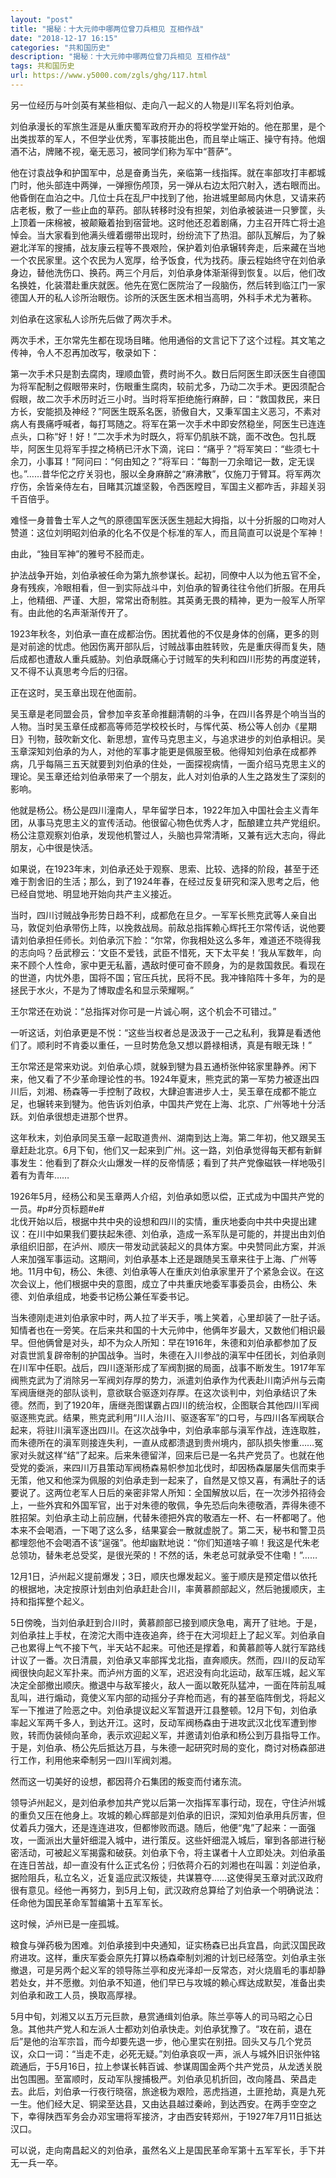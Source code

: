 ```yaml
---
layout: "post"
title: "揭秘：十大元帅中哪两位曾刀兵相见 互相作战"
date: "2018-12-17 16:15"
categories: "共和国历史"
description: "揭秘：十大元帅中哪两位曾刀兵相见 互相作战"
tags: 共和国历史
url: https://www.y5000.com/zgls/ghg/117.html
---
```






另一位经历与叶剑英有某些相似、走向八一起义的人物是川军名将刘伯承。

刘伯承漫长的军旅生涯是从重庆蜀军政府开办的将校学堂开始的。他在那里，是个出类拔萃的军人，不但学业优秀，军事技能出色，而且举止端正、操守有持。他烟酒不沾，牌赌不视，毫无恶习，被同学们称为军中“菩萨”。

他在讨袁战争和护国军中，总是奋勇当先，亲临第一线指挥。就在率部攻打丰都城门时，他头部连中两弹，一弹擦伤颅顶，另一弹从右边太阳穴射入，透右眼而出。他昏倒在血泊之中。几位士兵在乱尸中找到了他，抬进城里邮局内休息，又请来药店老板，敷了一些止血的草药。部队转移时没有担架，刘伯承被装进一只箩筐，头上顶着一床棉被，被颠簸着抬到宿营地。这时他还忍着剧痛，力主召开阵亡将士追悼会。当大家看到他满头缠着绷带出现时，纷纷流下了热泪。部队瓦解后，为了躲避北洋军的搜捕，战友康云程等不畏艰险，保护着刘伯承辗转奔走，后来藏在当地一个农民家里。这个农民为人宽厚，给予饭食，代为找药。康云程始终守在刘伯承身边，替他洗伤口、换药。两三个月后，刘伯承身体渐渐得到恢复。以后，他们改名换姓，化装潜赴重庆就医。他先在宽仁医院治了一段脑伤，然后转到临江门一家德国人开的私人诊所治眼伤。诊所的沃医生医术相当高明，外科手术尤为著称。

刘伯承在这家私人诊所先后做了两次手术。

两次手术，王尔常先生都在现场目睹。他用通俗的文言记下了这个过程。其文笔之传神，令人不忍再加改写，敬录如下：

第一次手术只是割去腐肉，理顺血管，费时尚不久。数日后阿医生即沃医生自德国为将军配制之假眼带来时，伤眼重生腐肉，较前尤多，乃动二次手术。更因须配合假眼，故二次手术历时近三小时。当时将军拒绝施行麻醉，曰：“救国救民，来日方长，安能损及神经？”阿医生既系名医，骄傲自大，又秉军国主义恶习，不素对病人有畏痛呼喊者，每打骂随之。将军在第一次手术中即安然稳坐，阿医生已连连点头，口称“好！好！”二次手术为时既久，将军仍肌肤不跳，面不改色。包扎既毕，阿医生见将军手捏之椅柄已汗水下滴，诧曰：“痛乎？”将军笑曰：“些须七十余刀，小事耳！”阿问曰：“何由知之？”将军曰：“每割一刀余暗记一数，定无误也。”……昔华佗之疗关羽也，服以全身麻醉之“麻沸散”，仅施刀于臂耳。将军两次疗伤，余皆亲侍左右，目睹其沉雄坚毅，令西医瞠目，军国主义都咋舌，非超关羽千百倍乎。

难怪一身普鲁士军人之气的原德国军医沃医生翘起大拇指，以十分折服的口吻对人赞道：这位刘明昭刘伯承的化名不仅是个标准的军人，而且简直可以说是个军神！

由此，“独目军神”的雅号不胫而走。

护法战争开始，刘伯承被任命为第九旅参谋长。起初，同僚中人以为他五官不全，身有残疾，冷眼相看，但一到实际战斗中，刘伯承的智勇往往令他们折服。在用兵上，他精细、严谨、大胆，常常出奇制胜。其英勇无畏的精神，更为一般军人所罕有。由此他的名声渐渐传开了。

1923年秋冬，刘伯承一直在成都治伤。困扰着他的不仅是身体的创痛，更多的则是对前途的忧虑。他因伤离开部队后，讨贼战事由胜转败，先是重庆得而复失，随后成都也遭敌人重兵威胁。刘伯承既痛心于讨贼军的失利和四川形势的再度逆转，又不得不认真思考今后的归宿。

正在这时，吴玉章出现在他面前。

吴玉章是老同盟会员，曾参加辛亥革命推翻清朝的斗争，在四川各界是个响当当的人物。当时吴玉章任成都高等师范学校校长时，与恽代英、杨公等人创办《星期日》刊物，鼓吹新文化、新思想，宣传马克思主义，与追求进步的刘伯承相识。吴玉章深知刘伯承的为人，对他的军事才能更是佩服至极。他得知刘伯承在成都养病，几乎每隔三五天就要到刘伯承的住处，一面探视病情，一面介绍马克思主义的理论。吴玉章还给刘伯承带来了一个朋友，此人对刘伯承的人生之路发生了深刻的影响。

他就是杨公。杨公是四川潼南人，早年留学日本，1922年加入中国社会主义青年团，从事马克思主义的宣传活动。他很留心物色优秀人才，酝酿建立共产党组织。杨公注意观察刘伯承，发现他机警过人，头脑也异常清晰，又兼有远大志向，得此朋友，心中很是快活。

如果说，在1923年末，刘伯承还处于观察、思索、比较、选择的阶段，甚至于还难于割舍旧的生活；那么，到了1924年春，在经过反复研究和深入思考之后，他已经自觉地、明显地开始向共产主义接近。

当时，四川讨贼战争形势日趋不利，成都危在旦夕。一军军长熊克武等人亲自出马，敦促刘伯承带伤上阵，以挽救战局。前敌总指挥赖心辉托王尔常传话，说他要请刘伯承担任师长。刘伯承沉下脸：“尔常，你我相处这么多年，难道还不晓得我的志向吗？岳武穆云：‘文臣不爱钱，武臣不惜死，天下太平矣！’我从军数年，向来不顾个人性命，家中更无私蓄，遇敌时便可奋不顾身，为的是救国救民。看现在的世道，内忧外患，国将不国；官压兵扰，民将不民。我冲锋陷阵十多年，为的是拯民于水火，不是为了博取虚名和显示荣耀啊。”

王尔常还在劝说：“总指挥对你可是一片诚心啊，这个机会不可错过。”

一听这话，刘伯承更是不悦：“这些当权者总是汲汲于一己之私利，我算是看透他们了。顺利时不肯委以重任，一旦时势危急又想以爵禄相诱，真是有眼无珠！”

王尔常还是常来劝说。刘伯承心烦，就躲到犍为县五通桥张仲铭家里静养。闲下来，他又看了不少革命理论性的书。1924年夏末，熊克武的第一军势力被逐出四川后，刘湘、杨森等一手控制了政权，大肆迫害进步人士，吴玉章在成都不能立足，也辗转来到犍为。他告诉刘伯承，中国共产党在上海、北京、广州等地十分活跃。刘伯承很想走进那个世界。

这年秋末，刘伯承同吴玉章一起取道贵州、湖南到达上海。第二年初，他又跟吴玉章赶赴北京。6月下旬，他们又一起来到广州。这一路，刘伯承觉得每天都有新鲜事发生：他看到了群众火山爆发一样的反帝情感；看到了共产党像磁铁一样地吸引着有为青年……

1926年5月，经杨公和吴玉章两人介绍，刘伯承如愿以偿，正式成为中国共产党的一员。#p#分页标题#e#  
北伐开始以后，根据中共中央的设想和四川的实情，重庆地委向中共中央提出建议：在川中如果我们要扶起朱德、刘伯承，造成一系军队是可能的，并提出由刘伯承组织旧部，在泸州、顺庆一带发动武装起义的具体方案。中央赞同此方案，并派人来加强军事运动。这期间，刘伯承基本上还是跟随吴玉章来往于上海、广州等地。11月中旬，杨公、朱德、刘伯承等人在重庆刘伯承家里开了个紧急会议。在这次会议上，他们根据中央的意图，成立了中共重庆地委军事委员会，由杨公、朱德、刘伯承组成，地委书记杨公兼任军委书记。

当朱德刚走进刘伯承家中时，两人拉了半天手，嘴上笑着，心里却装了一肚子话。知情者也在一旁笑。在后来共和国的十大元帅中，他俩年岁最大，又数他们相识最早。但他俩曾是对头，却不为众人所知：早在1916年，朱德和刘伯承都参加了反对袁世凯复辟帝制的护国战争。当时，朱德在入川参战的滇军中任团长，刘伯承则在川军中任职。战后，四川逐渐形成了军阀割据的局面，战事不断发生。1917年军阀熊克武为了消除另一军阀刘存厚的势力，派遣刘伯承作为代表赴川南泸州与云南军阀唐继尧的部队谈判，意欲联合驱逐刘存厚。在这次谈判中，刘伯承结识了朱德。然而，到了1920年，唐继尧图谋霸占四川的统治权，企图联合其他四川军阀驱逐熊克武。结果，熊克武利用“川人治川、驱逐客军”的口号，与四川各军阀联合起来，将驻川滇军逐出四川。在这次战争中，刘伯承率部与滇军作战，连连取胜，而朱德所在的滇军则接连失利，一直从成都溃退到贵州境内，部队损失惨重……冤家对头就这样“结”了起来。后来朱德留洋，回来后已是一名共产党员了。也就在他受党的委派，来四川万县策动军阀杨森易帜参加北伐时，却因杨森屡屡失信而束手无策，他又和他深为佩服的刘伯承走到一起来了，自然是又惊又喜，有满肚子的话要说了。这两位老军人日后的亲密非常人所知：全国解放以后，在一次涉外招待会上，一些外宾和外国军官，出于对朱德的敬佩，争先恐后向朱德敬酒，弄得朱德不胜招架。刘伯承主动上前应酬，代替朱德把外宾的敬酒左一杯、右一杯都喝了。他本来不会喝酒，一下喝了这么多，结果宴会一散就虚脱了。第二天，秘书和警卫员都埋怨他不会喝酒不该“逞强”。他却幽默地说：“你们知道啥子嘛！我这是代朱老总领功，替朱老总受奖，是很光荣的！不然的话，朱老总可就承受不住嘞！”……

12月1日，泸州起义提前爆发；3日，顺庆也爆发起义。鉴于顺庆是预定借以依托的根据地，决定按原计划由刘伯承赶赴合川，率黄慕颜部起义，然后驰援顺庆，主持和指挥整个起义。

5日傍晚，当刘伯承赶到合川时，黄慕颜部已接到顺庆急电，离开了驻地。于是，刘伯承拄上手杖，在滂沱大雨中连夜追奔，终于在大河坝赶上了起义军。刘伯承自己也累得上气不接下气，半天站不起来。可他还是撑着，和黄慕颜等人就行军路线计议了一番。次日清晨，刘伯承又率部挥戈北指，直奔顺庆。然而，四川的反动军阀很快向起义军扑来。而泸州方面的义军，迟迟没有向北运动，敌军压城，起义军决定全部撤出顺庆。撤退中与敌军接火，敌人一面以敢死队猛冲，一面在阵前乱喊乱叫，进行煽动，竟使义军内部的动摇分子弃枪而逃，有的甚至临阵倒戈，将起义军一下推进了险恶之中。刘伯承提议起义军暂退开江县整顿。12月下旬，刘伯承率起义军两千多人，到达开江。这时，反动军阀杨森由于进攻武汉北伐军遭到惨败，转而伪装倾向革命，表示欢迎起义军，并邀请刘伯承和杨公到万县指导工作。于是，刘伯承、杨公先后抵达万县，与朱德一起研究时局的变化，商讨对杨森部进行工作，利用他来牵制另一四川军阀刘湘。

然而这一切美好的设想，都因蒋介石集团的叛变而付诸东流。

领导泸州起义，是刘伯承参加共产党以后第一次指挥军事行动，现在，守住泸州城的重负又压在他身上。攻城的赖心辉部是刘伯承的旧识，深知刘伯承用兵厉害，但仗着兵力强大，还是连连进攻，但都惨败而退。随后，他便“鬼”了起来：一面强攻，一面派出大量奸细混入城中，进行策反。这些奸细混入城后，窜到各部进行秘密活动，可被起义军揭露和破获。刘伯承下令，将主谋者十人立即处决。刘伯承虽在连日苦战，却一直没有什么正式名份；归依蒋介石的刘湘也在叫嚣：刘逆伯承，据险阻兵，私立名义，近复遥应武汉叛徒，共谋篡夺……这使得吴玉章对武汉政府很有意见。经他一再努力，到5月上旬，武汉政府总算给了刘伯承一个明确说法：任命他为国民革命军暂编第十五军军长。

这时候，泸州已是一座孤城。

粮食与弹药极为困难。刘伯承接到中央通知，证实杨森已出兵宜昌，向武汉国民政府进攻。这样，重庆军委会原先打算以杨森牵制刘湘的计划已经落空。刘伯承主张撤退，可是另两个起义军的领导陈兰亭和皮光泽却一反常态，对火烧眉毛的事却静若处女，并不愿撤。刘伯承不知道，他们早已与攻城的赖心辉达成默契，准备出卖刘伯承和政工人员，换取高厚禄。

5月中旬，刘湘又以五万元巨款，悬赏通缉刘伯承。陈兰亭等人的司马昭之心日急。其他共产党人和左派人士都劝刘伯承快走。刘伯承犹豫了。“攻在前，退在后”是他的治军宗旨，而今却要先退一步，他心里实在别扭。回头又与几个党员议，众口一词：“当走不走，必死无疑。”刘伯承哀叹一声，派人与城外旧识张仲铭疏通后，于5月16日，拉上参谋长韩百诚、参谋周国金两个共产党员，从龙透关脱出包围圈。至富顺时，反动军队搜捕极严。刘伯承见机折回，改向隆昌、荣昌走去。此后，刘伯承一行夜行晓宿，旅途极为艰险，恶虎挡道，土匪抢劫，真是九死一生。他们经大足、铜梁至达县，又由达县越过秦岭，到达西安。在两手空空之下，幸得陕西军务会办邓宝珊将军接济，才由西安转郑州，于1927年7月11日抵达汉口。

可以说，走向南昌起义的刘伯承，虽然名义上是国民革命军第十五军军长，手下并无一兵一卒。

